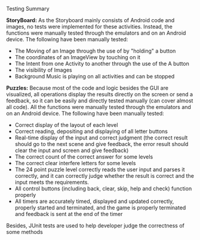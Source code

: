 Testing Summary

**StoryBoard:**
As the Storyboard mainly consists of Android code and images, no tests were implemented for these activities.
Instead, the functions were manually tested through the emulators and on an Android device.
The following have been manually tested:
+ The Moving of an Image through the use of by "holding" a button
+ The coordinates of an ImageView by touching on it
+ The Intent from one Activity to another through the use of the A button
+ The visibility of Images
+ Background Music is playing on all activities and can be stopped

**Puzzles:**
Because most of the code and logic besides the GUI are visualized, all operations display the results directly on the screen or send a feedback, so it can be easily and directly tested manually (can cover almost all code).
All the functions were manually tested through the emulators and on an Android device.
The following have been manually tested:
+ Correct display of the layout of each level
+ Correct reading, depositing and displaying of all letter buttons
+ Real-time display of the input and correct judgment (the correct result should go to the next scene and give feedback, the error result should clear the input and screen and give feedback)
+ The correct count of the correct answer for some levels
+ The correct clear interfere letters for some levels
+ The 24 point puzzle level correctly reads the user input and parses it correctly, and it can correctly judge whether the result is correct and the input meets the requirements.
+ All control buttons (including back, clear, skip, help and check) function properly
+ All timers are accurately timed, displayed and updated correctly, properly started and terminated, and the game is properly terminated and feedback is sent at the end of the timer

Besides, JUnit tests are used to help developer judge the correctness of some methods